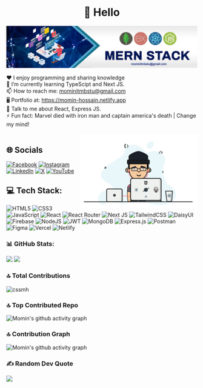 <h1 align="center">💫 Hello</h1>
<img src="https://raw.githubusercontent.com/cssmh/cssmh/main/banner.jpeg" />

♥️ I enjoy programming and sharing knowledge<br>
🌱 I’m currently learning TypeScipt and Next JS.<br>
📫 How to reach me: mominitmbstu@gmail.com <br>
🖥️ Portfolio at: https://momin-hossain.netlify.app <br>
💬 Talk to me about React, Express JS. <br>
⚡ Fun fact: Marvel died with iron man and captain america's death | Change my mind! 
<br><br>
<img align="right" alt="code" width="310" src="https://raw.githubusercontent.com/cssmh/cssmh/main/coding.gif">
## 🌐 Socials
[![Facebook](https://img.shields.io/badge/Facebook-%231877F2.svg?logo=Facebook&logoColor=white)](https://facebook.com/touristmomen) [![Instagram](https://img.shields.io/badge/Instagram-%23E4405F.svg?logo=Instagram&logoColor=white)](https://instagram.com/tourist_offl) [![LinkedIn](https://img.shields.io/badge/LinkedIn-%230077B5.svg?logo=linkedin&logoColor=white)](https://linkedin.com/in/momin01) [![X](https://img.shields.io/badge/X-black.svg?logo=X&logoColor=white)](https://x.com/touristmomin) [![YouTube](https://img.shields.io/badge/YouTube-%23FF0000.svg?logo=YouTube&logoColor=white)](https://youtube.com/@tourist19)

## 💻 Tech Stack:
![HTML5](https://img.shields.io/badge/html5-%23E34F26.svg?style=for-the-badge&logo=html5&logoColor=white) ![CSS3](https://img.shields.io/badge/css3-%231572B6.svg?style=for-the-badge&logo=css3&logoColor=white) ![JavaScript](https://img.shields.io/badge/javascript-%23323330.svg?style=for-the-badge&logo=javascript&logoColor=%23F7DF1E) ![React](https://img.shields.io/badge/react-%2320232a.svg?style=for-the-badge&logo=react&logoColor=%2361DAFB) ![React Router](https://img.shields.io/badge/React_Router-CA4245?style=for-the-badge&logo=react-router&logoColor=white) ![Next JS](https://img.shields.io/badge/Next-black?style=for-the-badge&logo=next.js&logoColor=white) ![TailwindCSS](https://img.shields.io/badge/tailwindcss-%2338B2AC.svg?style=for-the-badge&logo=tailwind-css&logoColor=white) ![DaisyUI](https://img.shields.io/badge/daisyui-5A0EF8?style=for-the-badge&logo=daisyui&logoColor=white) ![Firebase](https://img.shields.io/badge/firebase-%23039BE5.svg?style=for-the-badge&logo=firebase) ![NodeJS](https://img.shields.io/badge/node.js-6DA55F?style=for-the-badge&logo=node.js&logoColor=white) ![JWT](https://img.shields.io/badge/JWT-black?style=for-the-badge&logo=JSON%20web%20tokens) ![MongoDB](https://img.shields.io/badge/MongoDB-%234ea94b.svg?style=for-the-badge&logo=mongodb&logoColor=white) ![Express.js](https://img.shields.io/badge/express.js-%23404d59.svg?style=for-the-badge&logo=express&logoColor=%2361DAFB) ![Postman](https://img.shields.io/badge/Postman-FF6C37?style=for-the-badge&logo=postman&logoColor=white) ![Figma](https://img.shields.io/badge/figma-%23F24E1E.svg?style=for-the-badge&logo=figma&logoColor=white) ![Vercel](https://img.shields.io/badge/vercel-%23000000.svg?style=for-the-badge&logo=vercel&logoColor=white) ![Netlify](https://img.shields.io/badge/netlify-%23000000.svg?style=for-the-badge&logo=netlify&logoColor=#00C7B7)
### 📊 GitHub Stats:
<p align= "left">
  <img height= "170" src="https://github-readme-stats.vercel.app/api?username=cssmh&theme=radical&show_icons=compact&include_all_commits=true" />
  <img height= "170" src="https://github-readme-stats.vercel.app/api/top-langs/?username=cssmh&theme=radical&layout=compact" />
</p>

### 🔝 Total Contributions
<p><img align="center" src="https://github-readme-streak-stats.herokuapp.com/?user=cssmh&theme=radical&" alt="cssmh" /></p>

### 🔝 Top Contributed Repo
![Momin's github activity graph](https://github-contributor-stats.vercel.app/api?username=cssmh&limit=5&theme=radical&combine_all_yearly_contributions=true)

### 🔝 Contribution Graph
![Momin's github activity graph](https://github-readme-activity-graph.vercel.app/graph?username=cssmh&theme=react-dark)

### ✍️ Random Dev Quote
![](https://quotes-github-readme.vercel.app/api?type=horizontal&theme=radical)
